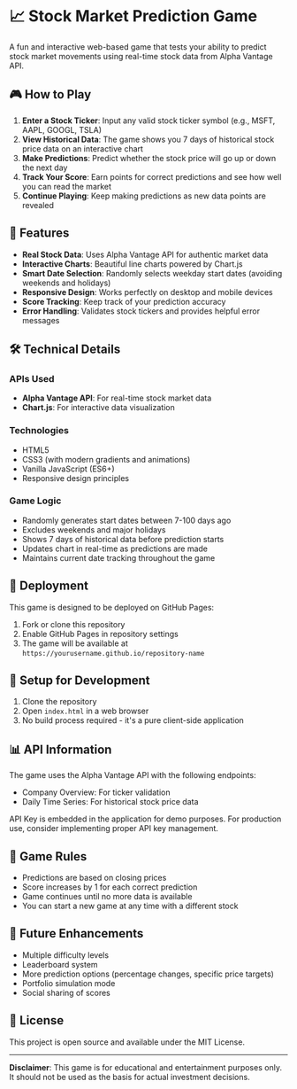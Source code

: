 # 📈 Stock Market Prediction Game

A fun and interactive web-based game that tests your ability to predict stock market movements using real-time stock data from Alpha Vantage API.

## 🎮 How to Play

1. **Enter a Stock Ticker**: Input any valid stock ticker symbol (e.g., MSFT, AAPL, GOOGL, TSLA)
2. **View Historical Data**: The game shows you 7 days of historical stock price data on an interactive chart
3. **Make Predictions**: Predict whether the stock price will go up or down the next day
4. **Track Your Score**: Earn points for correct predictions and see how well you can read the market
5. **Continue Playing**: Keep making predictions as new data points are revealed

## 🚀 Features

- **Real Stock Data**: Uses Alpha Vantage API for authentic market data
- **Interactive Charts**: Beautiful line charts powered by Chart.js
- **Smart Date Selection**: Randomly selects weekday start dates (avoiding weekends and holidays)
- **Responsive Design**: Works perfectly on desktop and mobile devices
- **Score Tracking**: Keep track of your prediction accuracy
- **Error Handling**: Validates stock tickers and provides helpful error messages

## 🛠️ Technical Details

### APIs Used
- **Alpha Vantage API**: For real-time stock market data
- **Chart.js**: For interactive data visualization

### Technologies
- HTML5
- CSS3 (with modern gradients and animations)
- Vanilla JavaScript (ES6+)
- Responsive design principles

### Game Logic
- Randomly generates start dates between 7-100 days ago
- Excludes weekends and major holidays
- Shows 7 days of historical data before prediction starts
- Updates chart in real-time as predictions are made
- Maintains current date tracking throughout the game

## 📱 Deployment

This game is designed to be deployed on GitHub Pages:

1. Fork or clone this repository
2. Enable GitHub Pages in repository settings
3. The game will be available at `https://yourusername.github.io/repository-name`

## 🔧 Setup for Development

1. Clone the repository
2. Open `index.html` in a web browser
3. No build process required - it's a pure client-side application

## 📊 API Information

The game uses the Alpha Vantage API with the following endpoints:
- Company Overview: For ticker validation
- Daily Time Series: For historical stock price data

API Key is embedded in the application for demo purposes. For production use, consider implementing proper API key management.

## 🎯 Game Rules

- Predictions are based on closing prices
- Score increases by 1 for each correct prediction
- Game continues until no more data is available
- You can start a new game at any time with a different stock

## 🔮 Future Enhancements

- Multiple difficulty levels
- Leaderboard system
- More prediction options (percentage changes, specific price targets)
- Portfolio simulation mode
- Social sharing of scores

## 📄 License

This project is open source and available under the MIT License.

---

**Disclaimer**: This game is for educational and entertainment purposes only. It should not be used as the basis for actual investment decisions.
